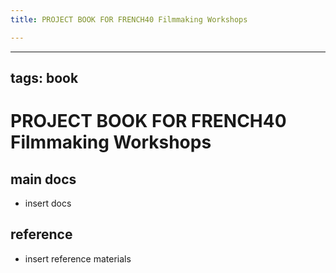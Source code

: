 ```yaml
---
title: PROJECT BOOK FOR FRENCH40 Filmmaking Workshops

---
```



---
tags: book
---

PROJECT BOOK FOR FRENCH40 Filmmaking Workshops
===

main docs
---

- insert docs

reference
---

- insert reference materials

